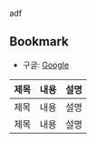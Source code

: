 adf
## Bookmark
- 구글: [Google](https://google.com)

|제목|내용|설명|
|-----|---|---|
|제목|내용|설명|
|제목|내용|설명|
